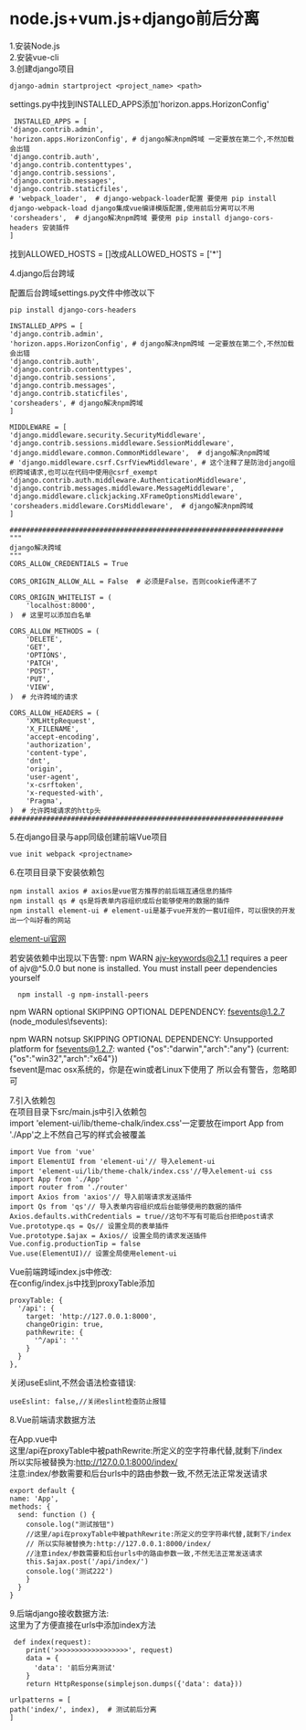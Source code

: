 # node.js+vum.js+django前后分离 
1.安装Node.js<br>
2.安装vue-cli<br>
3.创建django项目<br>

    django-admin startproject <project_name> <path>
  settings.py中找到INSTALLED_APPS添加'horizon.apps.HorizonConfig'<br>
  
     INSTALLED_APPS = [
    'django.contrib.admin',
    'horizon.apps.HorizonConfig', # django解决npm跨域 一定要放在第二个,不然加载会出错
    'django.contrib.auth',
    'django.contrib.contenttypes',
    'django.contrib.sessions',
    'django.contrib.messages',
    'django.contrib.staticfiles',
    # 'webpack_loader',  # django-webpack-loader配置 要使用 pip install django-webpack-load django集成vue编译模版配置,使用前后分离可以不用
    'corsheaders',  # django解决npm跨域 要使用 pip install django-cors-headers 安装插件
    ]
   找到ALLOWED_HOSTS = []改成ALLOWED_HOSTS = ['*']<br>
   
4.django后台跨域
   
   配置后台跨域settings.py文件中修改以下
   
    pip install django-cors-headers
   
    INSTALLED_APPS = [
    'django.contrib.admin',
    'horizon.apps.HorizonConfig', # django解决npm跨域 一定要放在第二个,不然加载会出错
    'django.contrib.auth',
    'django.contrib.contenttypes',
    'django.contrib.sessions',
    'django.contrib.messages',
    'django.contrib.staticfiles',
    'corsheaders', # django解决npm跨域
    ]
    
    MIDDLEWARE = [
    'django.middleware.security.SecurityMiddleware',
    'django.contrib.sessions.middleware.SessionMiddleware',
    'django.middleware.common.CommonMiddleware',  # django解决npm跨域
    # 'django.middleware.csrf.CsrfViewMiddleware', # 这个注释了是防治django组织跨域请求,也可以在代码中使用@csrf_exempt
    'django.contrib.auth.middleware.AuthenticationMiddleware',
    'django.contrib.messages.middleware.MessageMiddleware',
    'django.middleware.clickjacking.XFrameOptionsMiddleware',
    'corsheaders.middleware.CorsMiddleware',  # django解决npm跨域
    ]
    
    ###################################################################
    """
    django解决跨域
    """
    CORS_ALLOW_CREDENTIALS = True

    CORS_ORIGIN_ALLOW_ALL = False  # 必须是False，否则cookie传递不了

    CORS_ORIGIN_WHITELIST = (
        'localhost:8000',
    )  # 这里可以添加白名单

    CORS_ALLOW_METHODS = (
        'DELETE',
        'GET',
        'OPTIONS',
        'PATCH',
        'POST',
        'PUT',
        'VIEW',
    )  # 允许跨域的请求

    CORS_ALLOW_HEADERS = (
        'XMLHttpRequest',
        'X_FILENAME',
        'accept-encoding',
        'authorization',
        'content-type',
        'dnt',
        'origin',
        'user-agent',
        'x-csrftoken',
        'x-requested-with',
        'Pragma',
    )  # 允许跨域请求的http头
    ###################################################################
  
5.在django目录与app同级创建前端Vue项目<br>

    vue init webpack <projectname>
6.在项目目录下安装依赖包<br>

    npm install axios # axios是vue官方推荐的前后端互通信息的插件
    npm install qs # qs是将表单内容组织成后台能够使用的数据的插件
    npm install element-ui # element-ui是基于vue开发的一套UI组件，可以很快的开发出一个叫好看的网站
   [element-ui官网](http://element-cn.eleme.io/#/zh-CN/component/installation)
    
   若安装依赖中出现以下告警:
   npm WARN ajv-keywords@2.1.1 requires a peer of ajv@^5.0.0 but none is installed. You must install peer dependencies yourself
    
      npm install -g npm-install-peers
   npm WARN optional SKIPPING OPTIONAL DEPENDENCY: fsevents@1.2.7 (node_modules\fsevents):<br>
   
   npm WARN notsup SKIPPING OPTIONAL DEPENDENCY: Unsupported platform for fsevents@1.2.7: wanted {"os":"darwin","arch":"any"} (current: {"os":"win32","arch":"x64"})<br>
   fsevent是mac osx系统的，你是在win或者Linux下使用了 所以会有警告，忽略即可<br>
   
   
7.引入依赖包<br>
   在项目目录下src/main.js中引入依赖包<br> 
   import 'element-ui/lib/theme-chalk/index.css'一定要放在import App from './App'之上不然自己写的样式会被覆盖<br>
   
    import Vue from 'vue'
    import ElementUI from 'element-ui'// 导入element-ui
    import 'element-ui/lib/theme-chalk/index.css'//导入element-ui css
    import App from './App'
    import router from './router'
    import Axios from 'axios'// 导入前端请求发送插件
    import Qs from 'qs'// 导入表单内容组织成后台能够使用的数据的插件
    Axios.defaults.withCredentials = true//这句不写有可能后台拒绝post请求
    Vue.prototype.qs = Qs// 设置全局的表单插件
    Vue.prototype.$ajax = Axios// 设置全局的请求发送插件
    Vue.config.productionTip = false
    Vue.use(ElementUI)// 设置全局使用element-ui
    
   Vue前端跨域index.js中修改:<br>
   在config/index.js中找到proxyTable添加<br>
   
    proxyTable: {
      '/api': {
        target: 'http://127.0.0.1:8000',
        changeOrigin: true,
        pathRewrite: {
          '^/api': ''
        }
      }
    },
   
   关闭useEslint,不然会语法检查错误:
   
    useEslint: false,//关闭eslint检查防止报错

8.Vue前端请求数据方法<br>

   在App.vue中<br>
   这里/api在proxyTable中被pathRewrite:所定义的空字符串代替,就剩下/index<br>
   所以实际被替换为:http://127.0.0.1:8000/index/<br>
   注意:index/参数需要和后台urls中的路由参数一致,不然无法正常发送请求<br>
   
    export default {
    name: 'App',
    methods: {
      send: function () {
        console.log("测试按钮")
        //这里/api在proxyTable中被pathRewrite:所定义的空字符串代替,就剩下/index
        // 所以实际被替换为:http://127.0.0.1:8000/index/
        //注意index/参数需要和后台urls中的路由参数一致,不然无法正常发送请求
        this.$ajax.post('/api/index/')
        console.log('测试222')
        }
      }
    }
    
9.后端django接收数据方法:<br>
    这里为了方便直接在urls中添加index方法<br>
    
     def index(request):
        print('>>>>>>>>>>>>>>>>>>', request)
        data = {
          'data': '前后分离测试'
        }
        return HttpResponse(simplejson.dumps({'data': data}))
        
    urlpatterns = [
    path('index/', index),  # 测试前后分离
    ]
